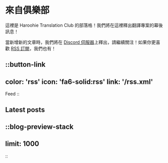 # 來自俱樂部

這裡是 Haroohie Translation Club 的部落格！我們將在這裡釋出翻譯專案的幕後訊息！

當新增新的文章時，我們將在 [Discord 伺服器](https://discord.gg/nesRSbpeFM)上釋出，請繼續關注！如果你更喜歡 [RSS 訂閱](/zh-hant/rss.xml)，我們也有！

::button-link
---
color: 'rss'
icon: 'fa6-solid:rss'
link: '/rss.xml'
---
Feed
::

## Latest posts
::blog-preview-stack
---
limit: 1000
---
::